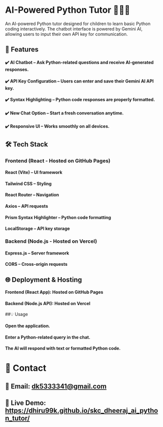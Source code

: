 # AI-Powered Python Tutor 🧑‍💻🤖
An AI-powered Python tutor designed for children to learn basic Python coding interactively. The chatbot interface is powered by Gemini AI, allowing users to input their own API key for communication.

## 🚀 Features
#### ✔️ AI Chatbot – Ask Python-related questions and receive AI-generated responses.
#### ✔️ API Key Configuration – Users can enter and save their Gemini AI API key.
#### ✔️ Syntax Highlighting – Python code responses are properly formatted.
#### ✔️ New Chat Option – Start a fresh conversation anytime.
#### ✔️ Responsive UI – Works smoothly on all devices.

## 🛠 Tech Stack
### Frontend (React - Hosted on GitHub Pages)
#### React (Vite) – UI framework
#### Tailwind CSS – Styling
#### React Router – Navigation
#### Axios – API requests
#### Prism Syntax Highlighter – Python code formatting
#### LocalStorage – API key storage
### Backend (Node.js - Hosted on Vercel)
#### Express.js – Server framework
#### CORS – Cross-origin requests

## 🌐 Deployment & Hosting
#### Frontend (React App): Hosted on GitHub Pages
#### Backend (Node.js API): Hosted on Vercel

##💡 Usage
#### Open the application.
#### Enter a Python-related query in the chat.
#### The AI will respond with text or formatted Python code.

# 📩 Contact
## 📧 Email: dk5333341@gmail.com

## 🔗 Live Demo: https://dhiru99k.github.io/skc_dheeraj_ai_python_tutor/
